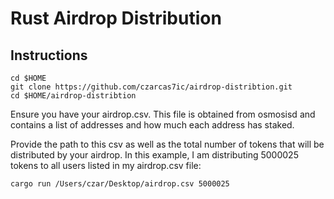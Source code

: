 # Rust Airdrop Distribution

## Instructions

```
cd $HOME
git clone https://github.com/czarcas7ic/airdrop-distribtion.git
cd $HOME/airdrop-distribtion
```

Ensure you have your airdrop.csv. This file is obtained from osmosisd and contains a list of addresses and how much each address has staked.

Provide the path to this csv as well as the total number of tokens that will be distributed by your airdrop. In this example, I am distributing 5000025
tokens to all users listed in my airdrop.csv file:

```
cargo run /Users/czar/Desktop/airdrop.csv 5000025
```
